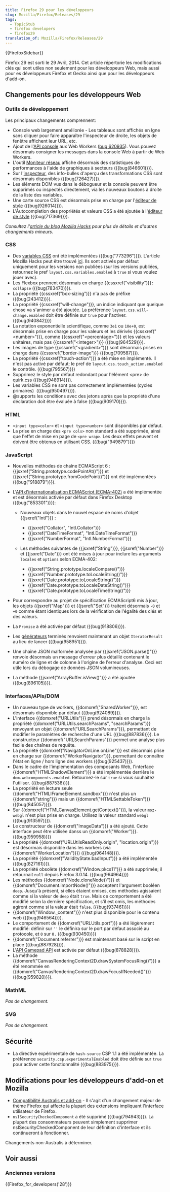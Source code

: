 ```yaml
---
title: Firefox 29 pour les développeurs
slug: Mozilla/Firefox/Releases/29
tags:
  - TopicStub
  - firefox developers
  - firefox29
translation_of: Mozilla/Firefox/Releases/29
---
```

{{FirefoxSidebar}}

Firefox 29 est sorti le 29 Avril, 2014. Cet article répertorie les modifications clés qui sont utiles non seulement pour les développeurs Web, mais aussi pour es développeurs Firefox et Gecko ainsi que pour les développeurs d'add-on.

## Changements pour les développeurs Web

### Outils de développement

Les principaux changements comprennent:

- Console web largement améliorée - Les tableaux sont affichés en lgne sans cliquer pour faire apparaître l'inspecteur de droite, les objets de fenêtre affichent leur URL, etc.
- Ajout de l'[API console](/docs/Web/API/console) aux Web Workers ([bug 620935](https://bugzilla.mozilla.org/show_bug.cgi?id=620935)). Vous pouvez désormais consigner les messages dans la console Web à partir de Web Workers.
- L'outil [Moniteur réseau](/fr/docs/Outils/Moniteur_réseau) affiche désormais des statistiques de performances à l'aide de graphiques à secteurs ({{bug(846601)}}).
- Sur l'[inspecteur](/fr/docs/Outils/Inspecteur), des info-bulles d'aperçu des transformations CSS sont désormais disponibles ({{bug(726427)}}).
- Les éléments DOM vus dans le débogueur et la console peuvent être supprimés ou inspectés directement, via les nouveaux boutons à droite de la liste des variables.
- Une carte source CSS est désormais prise en charge par l'[éditeur de style](/fr/docs/Outils/Éditeur_de_style) ({{bug(926014)}}).
- L'Autocompletion des propriétés et valeurs CSS a été ajoutée à l'[éditeur de style](/fr/docs/Outils/Éditeur_de_style) ({{bug(717369)}}).

_Consultez l'[article du blog Mozilla Hacks](https://hacks.mozilla.org/2014/02/css-source-map-support-network-performance-analysis-more-firefox-developer-tools-episode-29/) pour plus de détails et d'autres changements mineurs._

### CSS

- Des [variables CSS](/fr/docs/Web/CSS/Using_CSS_custom_properties) ont été implémentées ({{bug("773296")}}). L'article Mozilla Hacks peut être trouvé [ici](https://hacks.mozilla.org/2013/12/css-variables-in-firefox-nightly/). Ils sont activés par défaut uniquement pour les versions non publiées (sur les versions publiées, retournez le pref `layout.css.variables.enabled` à `true` si vous voulez jouer avec).
- Les Flexbox prennent désormais en charge {{cssxref("visibility")}}`: collapse` ({{bug(783470)}}).
- La propriété {{cssxref("box-sizing")}} n'a pas de préfixe ({{bug(243412)}}).
- La propriété {{cssxref("will-change")}}, un indice indiquant que quelque chose va s'animer a été ajoutée. La préférence `layout.css.will-change.enabled` doit être définie sur `true` pour l'activer. ({{bug(940842)}})
- La notation exponentielle scientifique, comme `3e1` ou `10e+0`, est désormais prise en charge pour les valeurs et les dérivés {{cssxref("&lt;number&gt;")}}, comme {{cssxref("&lt;percentage&gt;")}} et les valeurs unitaires, mais pas {{cssxref("&lt;integer&gt;")}}  ({{bug(964529)}}).
- Les images de type {{cssxref("&lt;gradient&gt;")}} sont désormais prises en charge dans {{cssxref("border-image")}} ({{bug(709587)}}).
- La propriété {{cssxref("touch-action")}} a été mise en implémenté. Il n'est pas activé par défaut; le pref de `layout.css.touch_action.enabled` le contrôle. ({{bug(795567)}})
- Supprimez le style par défaut redondant pour l'élément \<pre> de quirk.css ({{bug(948914)}}).
- Les variables CSS ne sont pas correctement implémentées (cycles primaires)  ({{bug(950497)}}).
- @supports les conditions avec des jetons après que la propriété d'une déclaration doit être évaluée à false ({{bug(909170)}}).

### HTML

- `<input type=color>` et `<input type=number>` sont disponibles par défaut.
- La prise en charge des `<pre cols>` non standard a été supprimée, ainsi que l'effet de mise en page de `<pre wrap>`. Les deux effets peuvent et doivent être obtenus en utilisant CSS. ({{bug("949879")}})

### JavaScript

- Nouvelles méthodes de chaîne ECMAScript 6 : {{jsxref("String.prototype.codePointAt()")}} et {{jsxref("String.prototype.fromCodePoint()")}} ont été implémentées ({{bug("918879")}}).
- L'[API d'internationalisation ECMAScript (ECMA-402)](http://www.ecma-international.org/ecma-402/1.0/) a été implémentée et est désormais activée par défaut dans Firefox Desktop ({{bug("853301")}}):

  - Nouveaux objets dans le nouvel espace de noms d'objet {{jsxref("Intl")}} :

    - {{jsxref("Collator", "Intl.Collator")}}
    - {{jsxref("DateTimeFormat", "Intl.DateTimeFormat")}}
    - {{jsxref("NumberFormat", "Intl.NumberFormat")}}

  - Les méthodes suivantes de {{jsxref("String")}}, {{jsxref("Number")}} et {{jsxref("Date")}} ont été mises à jour pour inclure les arguments `locales` et `options` selon ECMA-402:

    - {{jsxref("String.prototype.localeCompare()")}}
    - {{jsxref("Number.prototype.toLocaleString()")}}
    - {{jsxref("Date.prototype.toLocaleString()")}}
    - {{jsxref("Date.prototype.toLocaleDateString()")}}
    - {{jsxref("Date.prototype.toLocaleTimeString()")}}

- Pour correspondre au projet de spécification ECMAScript6 mis à jour, les objets {{jsxref("Map")}} et {{jsxref("Set")}} traitent désormais `-0` et `+0` comme étant identiques lors de la vérification de l'égalité des clés et des valeurs.
- La `Promise` a été activée par défaut ({{bug(918806)}}).
- Les [générateurs](/fr/docs/Web/JavaScript/Reference/Statements/function*) terminés renvoient maintenant un objet `IteratorResult` au lieu de lancer ({{bug(958951)}}).
- Une chaîne JSON malformée analysée par {{jsxref("JSON.parse()")}} renvoie désormais un message d'erreur plus détaillé contenant le numéro de ligne et de colonne à l'origine de l'erreur d'analyse. Ceci est utile lors du débogage de données JSON volumineuses.
- La méthode {{jsxref("ArrayBuffer.isView()")}} a été ajoutée ({{bug(896105)}}).

### Interfaces/APIs/DOM

- Un nouveau type de workers, {{domxref("SharedWorker")}}, est désormais disponible par défaut ({{bug(924089)}}).
- L'interface {{domxref("URLUtils")}} prend désormais en charge la propriété {{domxref("URLUtils.searchParams", "searchParams")}} renvoyant un objet {{domxref("URLSearchParams")}}, permettant de modifier le paramètres de recherche d'une URL ({{bug(887836)}}). Le constructeur {{domxref("URLSearchParams")}} permet une analyse plus facile des chaînes de requête.
- La propriété {{domxref("NavigatorOnLine.onLine")}} est désormais prise en charge sur {{domxref("WorkerNavigator")}}, permettant de connaître l'état en ligne / hors ligne des workers ({{bug(925437)}}).
- Dans le cadre de l'implémentation des composants Web, l'interface {{domxref("HTMLShadowElement")}} a été implémentée derrière le `dom.webcomponents.enabled`. Retournez-le sur `true` si vous souhaitez l'utiliser. ({{bug(887538)}}).
- La propriété en lecture seule {{domxref("HTMLIFrameElement.sandbox")}} n'est plus un {{domxref("string")}} mais un {{domxref("HTMLSettableToken")}} ({{bug(845057)}}).
- Sur {{domxref("HTMLCanvasElement.getContext()")}}, la valeur `moz-webgl` n'est plus prise en charge. Utilisez la valeur standard `webgl` ({{bug(913597)}}).
- Le constructeur de {{domxref("ImageData")}} a été ajouté. Cette interface peut être utilisée danss un {{domxref("Worker")}}. ({{bug(959958)}})
- La propriété {{domxref("URLUtilsReadOnly.origin", "location.origin")}} est désormais disponible dans les workers (via {{domxref("WorkerLocation")}}) ({{bug(964148)}}).
- La propriété {{domxref("ValidityState.badInput")}} a été implémentée ({{bug(827161)}}).
- La propriété obsolète {{domxref("Window.pkcs11")}} a été supprimée; il retournait `null` depuis Firefox 3.0.14. ({{bug(964964)}})
- Les méthodes {{domxref("Node.cloneNode()")}} et {{domxref("Document.importNode()")}} acceptent l'argument booléen `deep`. Jusqu'à présent, si elles étaient omises, ces méthodes agissaient comme si la valeur de `deep` était `true`. Mais ce comportement a été modifié selon la dernière spécification, et s'il est omis, les méthodes agiront comme si la valeur était `false`. ({{bug(937461)}})
- {{domxref("Window._content")}} n'est plus disponible pour le contenu web ({{bug(946564)}}).
- Le comportement de {{domxref("URLUtils.port")}} a été légèrement modifié: définir sur `''` le définira sur le port par défaut associé au protocole, et `0` sur `0.` ({{bug(930450)}})
- {{domxref("Document.referrer")}} est maintenant basé sur le script en place ({{bug(887928)}}).
- L'[API Gamepad API](/fr/docs/Web/Guide/API/Gamepad) est activée par défaut ({{bug(878828)}}).
- La méthode {{domxref("CanvasRenderingContext2D.drawSystemFocusRing()")}} a été renommée en {{domxref("CanvasRenderingContext2D.drawFocusIfNeeded()")}} ({{bug(959820)}}).

### MathML

_Pas de changement._

### SVG

_Pas de changement._

## Sécurité

- La directive expérimentale de `hash-source` CSP 1.1 a été implémentée. La préférence `security.csp.experimentalEnabled` doit être définie sur `true` pour activer cette fonctionnalité ({{bug(883975)}}).

## Modifications pour les développeurs d'add-on et Mozilla

- [Compatibilité Australis et add-on](/fr/Firefox/Australis_add-on_compat) - Il s'agit d'un changement majeur de thème Firefox qui affecte la plupart des extensions impliquant l'interface utilisateur de Firefox.
- `nsISecurityCheckedComponent` a été supprimé ({{bug(794943)}}). La plupart des consommateurs peuvent simplement supprimer nsISecurityCheckedComponent de leur définition d'interface et ils continueront à fonctionner.

Changements non-Australis à déterminer.

## Voir aussi

### Anciennes versions

{{Firefox_for_developers('28')}}
